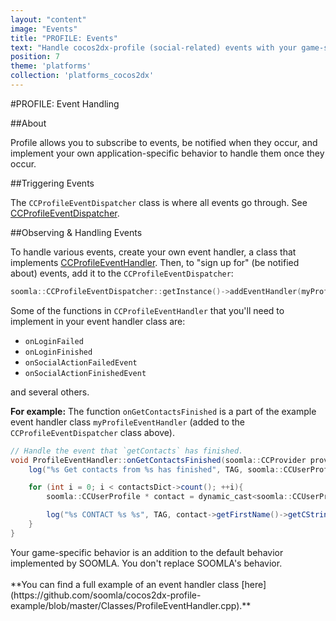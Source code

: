 ```yaml
---
layout: "content"
image: "Events"
title: "PROFILE: Events"
text: "Handle cocos2dx-profile (social-related) events with your game-specific behavior."
position: 7
theme: 'platforms'
collection: 'platforms_cocos2dx'
---
```


#PROFILE: Event Handling

##About

Profile allows you to subscribe to events, be notified when they occur, and implement your own application-specific behavior to handle them once they occur.

##Triggering Events

The `CCProfileEventDispatcher` class is where all events go through. See [CCProfileEventDispatcher](https://github.com/soomla/cocos2dx-profile/blob/master/Soomla/CCProfileEventDispatcher.cpp).

##Observing & Handling Events

To handle various events, create your own event handler, a class that implements [CCProfileEventHandler](https://github.com/soomla/cocos2dx-profile/blob/master/Soomla/CCProfileEventHandler.h). Then, to "sign up for" (be notified about) events, add it to the `CCProfileEventDispatcher`:

``` cpp
soomla::CCProfileEventDispatcher::getInstance()->addEventHandler(myProfileEventHandler);
```

Some of the functions in `CCProfileEventHandler` that you'll need to implement in your event handler class are:

- `onLoginFailed`
- `onLoginFinished`
- `onSocialActionFailedEvent`
- `onSocialActionFinishedEvent`

and several others.


**For example:** The function `onGetContactsFinished` is a part of the example event handler class `myProfileEventHandler` (added to the `CCProfileEventDispatcher` class above).

``` cs
// Handle the event that `getContacts` has finished.
void ProfileEventHandler::onGetContactsFinished(soomla::CCProvider provider, cocos2d::__Array *contactsDict) {
    log("%s Get contacts from %s has finished", TAG, soomla::CCUserProfileUtils::providerEnumToString(provider)->getCString());

    for (int i = 0; i < contactsDict->count(); ++i){
        soomla::CCUserProfile * contact = dynamic_cast<soomla::CCUserProfile *>(contactsDict->getObjectAtIndex(i));

        log("%s CONTACT %s %s", TAG, contact->getFirstName()->getCString(), contact->getLastName()->getCString());
    }
}
```

<div class="info-box">Your game-specific behavior is an addition to the default behavior implemented by SOOMLA. You don't replace SOOMLA's behavior.</div>

<br>
**You can find a full example of an event handler class [here](https://github.com/soomla/cocos2dx-profile-example/blob/master/Classes/ProfileEventHandler.cpp).**
